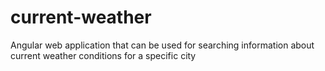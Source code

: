 # current-weather
Angular web application that can be used for searching information about current weather conditions for a specific city
